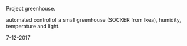 Project greenhouse.

automated control of a small greenhouse (SOCKER from Ikea), humidity, temperature and light.

7-12-2017
